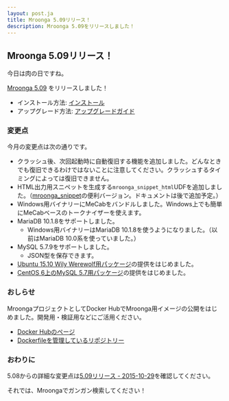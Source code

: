 ```yaml
---
layout: post.ja
title: Mroonga 5.09リリース！
description: Mroonga 5.09をリリースしました！
---
```


## Mroonga 5.09リリース！

今日は肉の日ですね。

[Mroonga 5.09](/ja/docs/news.html#release-5-09) をリリースしました！

  * インストール方法: [インストール](/ja/docs/install.html)
  * アップグレード方法: [アップグレードガイド](/ja/docs/upgrade.html)

### 変更点

今月の変更点は次の通りです。

  * クラッシュ後、次回起動時に自動復旧する機能を追加しました。どんなときでも復旧できるわけではないことに注意してください。クラッシュするタイミングによっては復旧できません。
  * HTML出力用スニペットを生成する`mroonga_snippet_html`UDFを追加しました。（[mroonga_snippet](/ja/docs/reference/udf/mroonga_snippet.html)の便利バージョン。ドキュメントは後で追加予定。）
  * Windows用バイナリーにMeCabをバンドルしました。Windows上でも簡単にMeCabベースのトークナイザーを使えます。
  * MariaDB 10.1.8をサポートしました。
    * Windows用バイナリーはMariaDB 10.1.8を使うようになりました。（以前はMariaDB 10.0系を使っていました。）
  * MySQL 5.7.9をサポートしました。
    * JSON型を保存できます。
  * [Ubuntu 15.10 Wily Werewolf用パッケージ](/ja/docs/install/ubuntu.html)の提供をはじめました。
  * [CentOS 6上のMySQL 5.7用パッケージ](/ja/docs/install/centos.html#centos-6-oracle-57)の提供をはじめました。

### おしらせ

MroongaプロジェクトとしてDocker HubでMroonga用イメージの公開をはじめました。開発用・検証用などにご活用ください。

  * [Docker Hubのページ](https://hub.docker.com/r/groonga/mroonga/)
  * [Dockerfileを管理しているリポジトリー](https://github.com/mroonga/docker/)

### おわりに

5.08からの詳細な変更点は[5.09リリース - 2015-10-29](/ja/docs/news.html#release-5-09)を確認してください。

それでは、Mroongaでガンガン検索してください！
